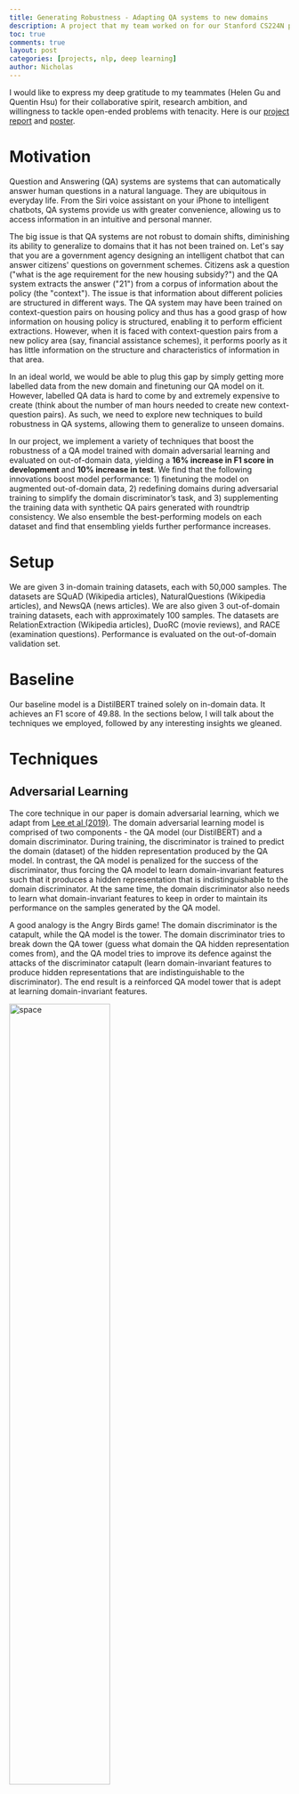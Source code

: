 ```yaml
---
title: Generating Robustness - Adapting QA systems to new domains
description: A project that my team worked on for our Stanford CS224N project. We implement a variety of techniques that boost the robustness of a QA model trained with domain adversarial learning and evaluated on out-of-domain data, yielding a 16% increase in F1 score in development and 10% increase in test.
toc: true
comments: true
layout: post
categories: [projects, nlp, deep learning]
author: Nicholas
---
```


I would like to express my deep gratitude to my teammates (Helen Gu and Quentin Hsu) for their collaborative spirit, research ambition, and willingness to tackle open-ended problems
with tenacity. Here is our
<a href="https://drive.google.com/file/d/1-cleNk6Auyrk2rEEW7fBM30FPiLhYORX/view?usp=sharing">project report</a>
and <a href="https://drive.google.com/file/d/1qyAD_KEot7g21jRoFcN6Val0RHBb_1Z1/view?usp=sharing">poster</a>.

# Motivation
Question and Answering (QA) systems are systems that can automatically answer human questions in a natural language.
They are ubiquitous in everyday life. From the Siri voice assistant on your iPhone to intelligent chatbots, QA systems provide us with
greater convenience, allowing us to access information in an intuitive and personal manner.

The big issue is that QA systems are not robust to domain shifts, diminishing its ability to generalize to domains that it has not been trained on. Let's say that you are a government agency designing an intelligent chatbot that can answer citizens'
questions on government schemes. Citizens ask a question ("what is the age requirement for the new housing subsidy?") and the QA system extracts the answer ("21") from a corpus of information
about the policy (the "context"). The issue is that information about different policies are structured in different ways. The QA system may have been trained on context-question
pairs on housing policy and thus has a good grasp of how information on housing policy is structured, enabling it to perform efficient extractions. However, when it is faced with
context-question pairs from a new policy area (say, financial assistance schemes), it performs poorly as it has little information on the structure and characteristics of information
in that area.

In an ideal world, we would be able to plug this gap by simply getting more labelled data from the new domain and finetuning our QA model on it. However, labelled QA data
is hard to come by and extremely expensive to create (think about the number of man hours needed to create new context-question pairs). As such, we need to explore new techniques
to build robustness in QA systems, allowing them to generalize to unseen domains.

In our project, we implement a variety of techniques that boost the robustness of a QA model trained with domain adversarial learning and evaluated on out-of-domain data, yielding a **16% increase in F1 score in development** and **10% increase in test**. We find that the following innovations boost model performance: 1) finetuning the model on augmented out-of-domain data, 2) redefining domains during adversarial training to simplify the domain discriminator’s task, and 3) supplementing the training data with synthetic QA pairs generated with roundtrip consistency. We also ensemble the best-performing models on each dataset and find that ensembling yields further performance increases.

# Setup
We are given 3 in-domain training datasets, each with 50,000 samples. The datasets are SQuAD (Wikipedia articles), NaturalQuestions (Wikipedia articles), and NewsQA (news articles). We are also given 3 out-of-domain training datasets, each with approximately 100 samples. The datasets are RelationExtraction (Wikipedia articles), DuoRC (movie reviews), and RACE (examination questions). Performance is evaluated on the out-of-domain validation set.

# Baseline
Our baseline model is a DistilBERT trained solely on in-domain data. It achieves an F1 score of 49.88. In the sections below, I will talk about the techniques we employed, followed by any interesting insights we gleaned.

# Techniques

## Adversarial Learning
The core technique in our paper is domain adversarial learning, which we adapt from <a href="https://aclanthology.org/D19-5826/">Lee et al (2019)</a>. The domain adversarial learning model is comprised of two components - the QA model (our DistilBERT) and a domain discriminator. During training, the discriminator is trained to predict the domain (dataset) of the
hidden representation produced by the QA model. In contrast, the QA model is penalized for the
success of the discriminator, thus forcing the QA model to learn domain-invariant features such that
it produces a hidden representation that is indistinguishable to the domain discriminator. At the same
time, the domain discriminator also needs to learn what domain-invariant features to keep in order to
maintain its performance on the samples generated by the QA model.

A good analogy is the Angry Birds game! The domain discriminator is the catapult, while the QA model is the tower. The domain discriminator tries to break down the QA tower (guess what domain the QA hidden representation comes from), and the QA model tries to improve its defence against the attacks of the discriminator catapult (learn domain-invariant features to produce hidden representations that are indistinguishable to the discriminator). The end result is a reinforced QA model tower that is adept at learning domain-invariant features.

<img width="60%" alt="space" src="https://user-images.githubusercontent.com/40440105/159158048-0bf596c7-1dbd-463d-8d2b-a8acb89659b9.png">
<center><em>Infographic from our poster</em></center>

The discriminator is trained with a cross-entropy loss function. For a given training point, the loss
function compares the discriminator’s predicted probabilities (for all K domains) and the ground
truth label (a one-hot vector which specifies the actual domain the data point belongs to).

The QA model is trained with a combined loss function comprised of a standard cross-entropy
loss (CE) plus a domain-invariance term (KLD) that measures the Kullback-Leibler divergence
between the uniform distribution over all K domains and the discriminator’s actual domain prediction. Intuitively, if the QA model is able to learn domain-invariant features that can fool the discriminator, the KLD will be low as the discriminator cannot do better than random guesses in the domain prediction task.

The final loss for the QA model is given by CE + λ * KLD where λ is a hyper-parameter for controlling the importance of adversarial loss. We use λ = 0.01 as previous work finds this value of lambda performs best in ablation studies

## Using out-of-domain data in training and fine-tuning
Thus far, the model is trained solely on in-domain data. However, we want to see what happens if we include out-of-domain data in training too. We also want to experiment with doing an additional step of fine-tuning after training where the model exclusively learns from out-of-domain samples. Hopefully, the inclusion of out-of-domain data in training and fine-tuning can improve the model's ability to generalize to out-of-domain samples. 

## Data Augmentation
As we have limited out-of-domain data to train and finetune on, we hypothesize that out-of-domain
data augmentation may help improve the performance of our model. Thus, we expand our out-of-domain samples using 2 methods:

**EDA: Synonym Swapping**. We implement the synonym swap method from the <a href="https://github.com/makcedward/nlpaug">nlpaug</a>
package for easy data augmentation. To accomplish this, we replace random words in the context paragraph with its synonyms. Here is an example:

Original context paragraph: "Quentin is a big **fan** of machine learning. He can't stop **building** models."

Question: What does Quentin like?

Context paragraph variant 1: "Quentin is a big **lover** of machine learning. He can't stop **developing** models."

Context paragraph variant 2: "Quentin is a big **enthusiast** of machine learning. He can't stop **formulating** models."

Using this approach, we generate 381 extra context-question pairs from the out-of-domain data.

**Synthetic Question Answer Generation.** The first approach creates new variants of _context paragraphs_. However, we might also want to create new variants of _questions_. To do so, we leverage <a href="https://arxiv.org/abs/1906.05416">Google's multitask T5 model</a> (fine-tuned on a SQuAD dataset) to generate synthetic question-answer pairs for a given context paragraph. To ensure **roundtrip consistency**, we take the generated context-question pair and feed it back into the QA portion of the T5 model. If the T5 model is able to predict the correct answer, we keep the synthetic sample. If not, we discard it. Using this approach, we
generate 1579 extra context-question-answer pairs.

## Domain Alignment
We also experiment with redefining domains. Typically, in adversarial learning, each dataset is treated as a distinct domain. However, this poses 3 issues:

1. The domain boundaries are not well-defined: SQuAD and Natural Questions are both Wikipedia-based
datasets, so the discriminator is trained to differentiate between relatively similar domains.

2. If we include out-of-domain training data, the number of domains that need to be identified increase from 3
to 6, impeding the discriminator’s ability to effectively differentiate between domains, particularly
when it has few samples to learn from in some domains.

3. If we include out-of-domain training
data, the discriminator faces major class imbalance as there are more than 3500 times more in-domain
samples than out-of-domain samples.

These challenges may make it difficult for the
discriminator to learn to distinguish between domains. Consequently, the discriminator exerts less pressure on the QA model, diminishing the QA model’s ability to generalize to out-of-domain samples.

To rectify these issues, we introduce Wiki alignment. In Wiki alignment, the Wiki datasets (SQuAD, NaturalQuestions, RelationExtraction) are treated as one domain, while the non-Wiki datasets (NewsQA, DuoRC, RACE) treated as a separate domain. This allows us to partition the sample space into fewer, better-balanced
domains with well-defined boundaries.

## Tuning Discriminator Architecture
To further improve discriminator learning, we employ two techniques.

Firstly, we incorporate discriminator lambda annealing. The discriminator lambda starts at 0 and is
gradually increased using a tanh function before plateauing at 0.01 at step 20,000. This prevents the
discriminator from initially being overwhelmed with difficult examples, and allows it to progressively
train on harder examples.

Secondly, we incorporate <a href="https://proceedings.mlr.press/v70/arjovsky17a.html">Wasserstein regularization</a> where the weights of the discriminator are
clipped between -0.01 and 0.01 before backward propagation. Weight clipping can enforce the
Lipschitz constraint, which regularizes adversarial training and improves stability.

## Ensemble Methods
Finally, we explore ensembling different performant models together to reduce overall variance. Intuitively, different models have different noise patterns. By ensembling them together, noise patterns cancel out and the resultant ensemble achieves better and more stable performance. We experiment ensembling the best model for each out-of-domain dataset (total of 3 component models).

# Overall Results & Insights




